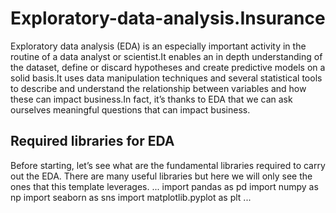 # Exploratory-data-analysis.Insurance
Exploratory data analysis (EDA) is an especially important activity in the routine of a data analyst or scientist.It enables an in depth understanding of the dataset, define or discard hypotheses and create predictive models on a solid basis.It uses data manipulation techniques and several statistical tools to describe and understand the relationship between variables and how these can impact business.In fact, it’s thanks to EDA that we can ask ourselves meaningful questions that can impact business.

## Required libraries for EDA
Before starting, let’s see what are the fundamental libraries required to carry out the EDA. There are many useful libraries but here we will only see the ones that this template leverages.
...
import pandas as pd
import numpy as np
import seaborn as sns
import matplotlib.pyplot as plt
...





